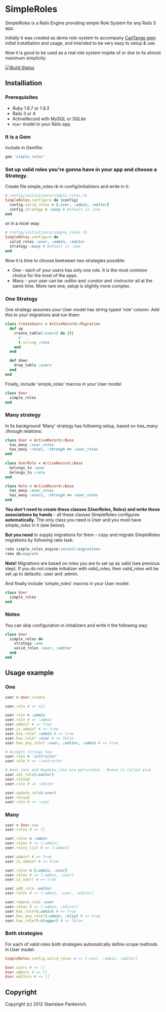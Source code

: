 # SimpleRoles

SimpleRoles is a Rails Engine providing simple Role System for any Rails 3 app. 

Initially it was created as demo role-system to accompany [CanTango gem](https://github.com/kristianmandrup/cantango) initial installiation and usage, and intended to be very easy to setup & use.

Now it is good to be used as a real role system inspite of or due to its almost maximum simplicity.

[![Build Status](https://secure.travis-ci.org/stanislaw/simple_roles.png)](http://travis-ci.org/stanislaw/simple_roles)

## Installiation

### Prerequisites

* Ruby 1.8.7 or 1.9.3
* Rails 3 or 4
* ActiveRecord with MySQL or SQLite
* ```User``` model in your Rails app.

### It is a Gem

include in Gemfile:

```ruby
gem 'simple_roles' 
```

### Set up valid roles you're gonna have in your app and choose a Strategy. 

Create file simple_roles.rb in config/initializers and write in it:

```ruby
# config/initializers/simple_roles.rb
SimpleRoles.configure do |config|
  config.valid_roles = [:user, :admin, :editor]
  config.strategy = :many # Default is :one
end
```

or in a nicer way:

```ruby
# config/initializers/simple_roles.rb
SimpleRoles.configure do
  valid_roles :user, :admin, :editor
  strategy :many # Default is :one
end
```

Now it is time to choose beetween two strategies possible:

* One - each of your users has only one role. It is the most common
  choice for the most of the apps.
* Many - your user can be _:editor_ and _:curator_ and _:instructor_ all
  at the same time. More rare one, setup is slightly more complex.

### One Strategy

One strategy assumes your User model has string-typed 'role' column. Add this to your migrations and run them:

```ruby
class CreateUsers < ActiveRecord::Migration
  def up
    create_table(:users) do |t|
      # ...
      t.string :role
    end
  end

  def down
    drop_table :users
  end
end
```

Finally, include 'simple_roles' macros in your User model:

```ruby
class User
  simple_roles
end
```

### Many strategy

In its background 'Many' strategy has following setup, based on <i>has_many :through</i> relations:

```ruby
class User < ActiveRecord::Base
  has_many :user_roles
  has_many :roles, :through => :user_roles
end
  
class UserRole < ActiveRecord::Base
  belongs_to :user
  belongs_to :role
end

class Role < ActiveRecord::Base
  has_many :user_roles
  has_many :users, :through => :user_roles
end
```

**You don't need to create these classes (UserRoles, Roles) and write these associations by hands** - all these classes SimpleRoles configures **automatically**. The only class you need is User and you must have *simple_roles* in it (see below).

**But you need** to supply migrations for them - copy and migrate SimpleRoles migrations by following rake task:

```ruby
rake simple_roles_engine:install:migrations
rake db:migrate
```

**Note!** Migrations are based on roles you are to set up as valid (see previous step). If you do not create initializer with valid_roles, then valid_roles will be set up to defaults: :user and :admin.

And finally include 'simple_roles' macros in your User model:

```ruby
class User
  simple_roles
end
```

### Notes

You can skip configuration in initializers and write it the following
way:

```ruby
class User
  simple_roles do
    strategy :one
    valid_roles :user, :editor
  end
end
```

## Usage example

### One

```ruby
user = User.create

user.role # => nil

user.role = :admin
user.role # => :admin
user.admin? # => true
user.is_admin? # => true
user.has_role? :admin # => true
user.has_role? :user # => false
user.has_any_role? :user, :editor, :admin # => true

# Accepts strings too 
user.role = 'instructor'
user.role # => :instructor

# #set_role and #update_role are persistent - #save is called also
user.set_role(:editor)
user.reload
user.role # => :editor

user.update_role(:user)
user.reload
user.role # => :user
```

### Many

```ruby
user = User.new
user.roles # => []

user.roles = :admin
user.roles # => [:admin]
user.roles_list # => [:admin]

user.admin? # => true
user.is_admin? # => true

user.roles = [:admin, :user]
user.roles # => [:admin, :user]
user.is_user? # => true

user.add_role :editor
user.roles # => [:admin, :user, :editor]

user.remove_role :user
user.roles # => [:admin, :editor]
user.has_role?(:admin) # => true
user.has_any_role?(:admin, :blip) # => true
user.has_role?(:blogger) # => false
```

### Both strategies

For each of valid roles both strategies automatically define scope methods in User model:

```ruby
SimpleRoles.config.valid_roles # => [:user, :admin, :editor]

User.users # => []
User.admins # => []
User.editors # => []
```

## Copyright

Copyright (c) 2012 Stanislaw Pankevich.
